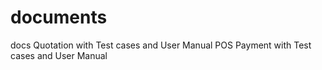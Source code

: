 # documents
docs
Quotation with Test cases and User Manual
POS Payment with Test cases and User Manual

